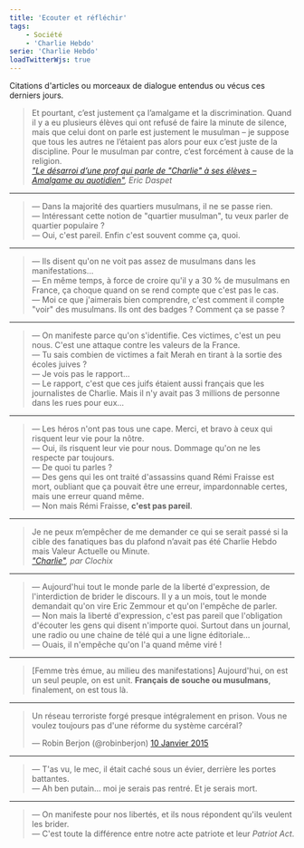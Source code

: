 ```yaml
---
title: 'Ecouter et réfléchir'
tags:
    - Société
    - 'Charlie Hebdo'
serie: 'Charlie Hebdo'
loadTwitterWjs: true
---
```


Citations d'articles ou morceaux de dialogue entendus ou vécus ces derniers
jours.

<!-- more -->

> Et pourtant, c’est justement ça l’amalgame et la discrimination. Quand il y a
> eu plusieurs élèves qui ont refusé de faire la minute de silence, mais que
> celui dont on parle est justement le musulman – je suppose que tous les autres
> ne l’étaient pas alors pour eux c’est juste de la discipline. Pour le musulman
> par contre, c’est forcément à cause de la religion.  
>  <cite>["Le désarroi d’une prof qui parle de "Charlie" à ses élèves – Amalgame au quotidien"](https://n.survol.fr/n/le-desarroi-dune-prof-qui-parle-de-charlie-a-ses-eleves-amalgame-au-quotidien),
> Eric Daspet</cite>

---

> — Dans la majorité des quartiers musulmans, il ne se passe rien.  
> — Intéressant cette notion de "quartier musulman", tu veux parler de quartier
> populaire ?  
> — Oui, c'est pareil. Enfin c'est souvent comme ça, quoi.

---

> — Ils disent qu'on ne voit pas assez de musulmans dans les manifestations…  
> — En même temps, à force de croire qu'il y a 30 % de musulmans en France, ça
> choque quand on se rend compte que c'est pas le cas.  
> — Moi ce que j'aimerais bien comprendre, c'est comment il compte "voir" des
> musulmans. Ils ont des badges ? Comment ça se passe ?

---

> — On manifeste parce qu'on s'identifie. Ces victimes, c'est un peu nous. C'est
> une attaque contre les valeurs de la France.  
> — Tu sais combien de victimes a fait Merah en tirant à la sortie des écoles
> juives ?  
> — Je vois pas le rapport…  
> — Le rapport, c'est que ces juifs étaient aussi français que les journalistes
> de Charlie. Mais il n'y avait pas 3 millions de personne dans les rues pour
> eux…

---

> — Les héros n'ont pas tous une cape. Merci, et bravo à ceux qui risquent leur
> vie pour la nôtre.  
> — Oui, ils risquent leur vie pour nous. Dommage qu'on ne les respecte par
> toujours.  
> — De quoi tu parles ?  
> — Des gens qui les ont traité d'assassins quand Rémi Fraisse est mort,
> oubliant que ça pouvait être une erreur, impardonnable certes, mais une erreur
> quand même.  
> — Non mais Rémi Fraisse, **c'est pas pareil**.

---

> Je ne peux m’empêcher de me demander ce qui se serait passé si la cible des
> fanatiques bas du plafond n’avait pas été Charlie Hebdo mais Valeur Actuelle
> ou Minute.  
> <cite>["Charlie"](http://esquisses.clochix.net/2015/01/11/Charlie/), par
> Clochix</cite>

---

> — Aujourd'hui tout le monde parle de la liberté d'expression, de
> l'interdiction de brider le discours. Il y a un mois, tout le monde demandait
> qu'on vire Eric Zemmour et qu'on l'empêche de parler.  
> — Non mais la liberté d'expression, c'est pas pareil que l'obligation
> d'écouter les gens qui disent n'importe quoi. Surtout dans un journal, une
> radio ou une chaine de télé qui a une ligne éditoriale…  
> — Ouais, il n'empêche qu'on l'a quand même viré !

---

> [Femme très émue, au milieu des manifestations] Aujourd'hui, on est un seul
> peuple, on est unit. **Français de souche ou musulmans**, finalement, on est
> tous là.

---

<blockquote class="twitter-tweet" lang="fr"><p lang="fr" dir="ltr">Un réseau terroriste forgé presque intégralement en prison. Vous ne voulez toujours pas d&#39;une réforme du système carcéral?</p>&mdash; Robin Berjon (@robinberjon) <a href="https://twitter.com/robinberjon/status/553840819728560128">10 Janvier 2015</a></blockquote>

---

> — T'as vu, le mec, il était caché sous un évier, derrière les portes
> battantes.  
> — Ah ben putain… moi je serais pas rentré. Et je serais mort.

---

> — On manifeste pour nos libertés, et ils nous répondent qu'ils veulent les
> brider.  
> — C'est toute la différence entre notre acte patriote et leur _Patriot Act_.
